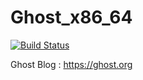# Ghost_x86_64

[![Build Status](https://jenkins.codexatomos.org/job/Ghost-Blog/job/Ghost_x86_64_Master_Branch/badge/icon)](https://jenkins.codexatomos.org/job/Ghost-Blog/job/Ghost_x86_64_Master_Branch)

Ghost Blog : https://ghost.org

